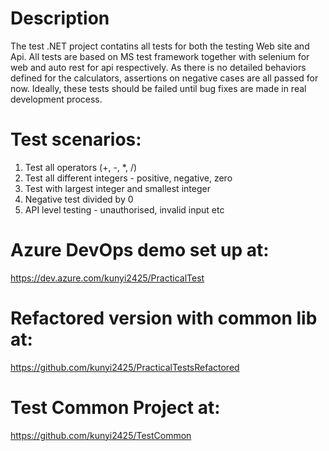 # Description
The test .NET project contatins all tests for both the testing Web site and Api. All tests are based on MS test framework together with selenium for web and auto rest for api respectively.
As there is no detailed behaviors defined for the calculators, assertions on negative cases are all passed for now. Ideally, these tests should be failed until bug fixes are made in real development process.

# Test scenarios:
1. Test all operators (+, -, *, /)
2. Test all different integers - positive, negative, zero
3. Test with largest integer and smallest integer 
4. Negative test divided by 0
5. API level testing - unauthorised, invalid input etc

# Azure DevOps demo set up at: 
https://dev.azure.com/kunyi2425/PracticalTest

# Refactored version with common lib at:
https://github.com/kunyi2425/PracticalTestsRefactored

# Test Common Project at:
https://github.com/kunyi2425/TestCommon
